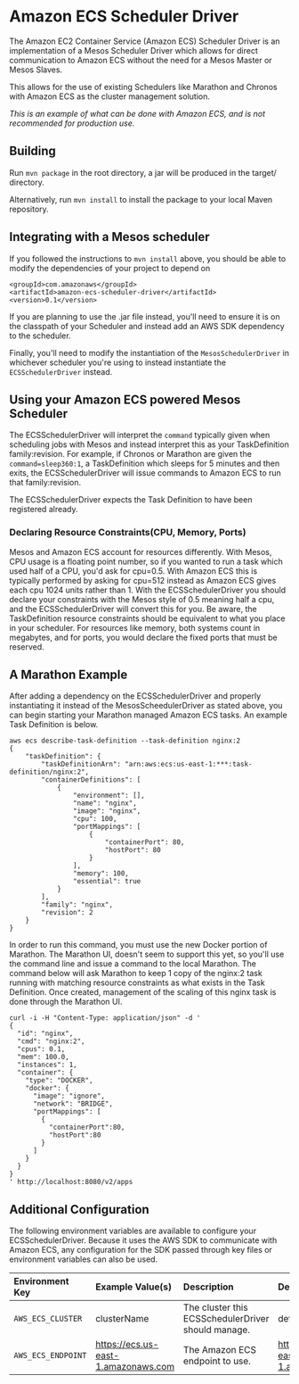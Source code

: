 # Amazon ECS Scheduler Driver

The Amazon EC2 Container Service (Amazon ECS) Scheduler Driver is an implementation of a Mesos Scheduler Driver which allows for direct
communication to Amazon ECS without the need for a Mesos Master or Mesos Slaves.

This allows for the use of existing Schedulers like Marathon and Chronos with Amazon ECS as the cluster
management solution.

*This is an example of what can be done with Amazon ECS, and is not recommended for production use.*

## Building
Run `mvn package` in the root directory, a jar will be produced in the target/ directory.

Alternatively, run `mvn install` to install the package to your local Maven repository.

## Integrating with a Mesos scheduler
If you followed the instructions to `mvn install` above, you should be able to modify the dependencies of your
project to depend on

```
<groupId>com.amazonaws</groupId>
<artifactId>amazon-ecs-scheduler-driver</artifactId>
<version>0.1</version>
```

If you are planning to use the .jar file instead, you'll need to ensure it is on the classpath of your Scheduler
and instead add an AWS SDK dependency to the scheduler.

Finally, you'll need to modify the instantiation of the `MesosSchedulerDriver` in whichever scheduler you're using
to instead instantiate the `ECSSchedulerDriver` instead.

## Using your Amazon ECS powered Mesos Scheduler
The ECSSchedulerDriver will interpret the `command` typically given when scheduling jobs with Mesos and instead
interpret this as your TaskDefinition family:revision.  For example, if Chronos or Marathon are given the `command=sleep360:1`,
a TaskDefinition which sleeps for 5 minutes and then exits, the ECSSchedulerDriver will issue commands to Amazon ECS
to run that family:revision.

The ECSSchedulerDriver expects the Task Definition to have been registered already.

### Declaring Resource Constraints(CPU, Memory, Ports)
Mesos and Amazon ECS account for resources differently.  With Mesos, CPU usage is a floating point number, so if you
wanted to run a task which used half of a CPU, you'd ask for cpu=0.5.  With Amazon ECS this is typically performed by
asking for cpu=512 instead as Amazon ECS gives each cpu 1024 units rather than 1.  With the ECSSchedulerDriver you
should declare your constraints with the Mesos style of 0.5 meaning half a cpu, and the ECSSchedulerDriver will convert
this for you.  Be aware, the TaskDefinition resource constraints should be equivalent to what you place in your scheduler.
For resources like memory, both systems count in megabytes, and for ports, you would declare the fixed ports that must
be reserved.

## A Marathon Example
After adding a dependency on the ECSSchedulerDriver and properly instantiating it instead of the MesosScheedulerDriver
as stated above, you can begin starting your Marathon managed Amazon ECS tasks.  An example Task Definition is below.

```
aws ecs describe-task-definition --task-definition nginx:2
{
    "taskDefinition": {
        "taskDefinitionArn": "arn:aws:ecs:us-east-1:***:task-definition/nginx:2",
        "containerDefinitions": [
            {
                "environment": [],
                "name": "nginx",
                "image": "nginx",
                "cpu": 100,
                "portMappings": [
                    {
                        "containerPort": 80,
                        "hostPort": 80
                    }
                ],
                "memory": 100,
                "essential": true
            }
        ],
        "family": "nginx",
        "revision": 2
    }
}
```

In order to run this command, you must use the new Docker portion of Marathon.  The Marathon UI, doesn't seem to support
this yet, so you'll use the command line and issue a command to the local Marathon.  The command
below will ask Marathon to keep 1 copy of the nginx:2 task running with matching resource constraints as what exists
in the Task Definition.  Once created, management of the scaling of this nginx task is done through the Marathon UI.

```
curl -i -H "Content-Type: application/json" -d '
{
  "id": "nginx",
  "cmd": "nginx:2",
  "cpus": 0.1,
  "mem": 100.0,
  "instances": 1,
  "container": {
    "type": "DOCKER",
    "docker": {
      "image": "ignore",
      "network": "BRIDGE",
      "portMappings": [
        {
          "containerPort":80,
          "hostPort":80
        }
      ]
    }
  }
}
' http://localhost:8080/v2/apps
```

## Additional Configuration
The following environment variables are available to configure your ECSSchedulerDriver.  Because it uses the
AWS SDK to communicate with Amazon ECS, any configuration for the SDK passed through key files or environment variables
can also be used.

| Environment Key | Example Value(s)            | Description | Default Value |
|:----------------|:----------------------------|:------------|:--------------|
| `AWS_ECS_CLUSTER`       | clusterName             | The cluster this ECSSchedulerDriver should manage. | default |
| `AWS_ECS_ENDPOINT` | https://ecs.us-east-1.amazonaws.com |  The Amazon ECS endpoint to use. | https://ecs.us-east-1.amazonaws.com |